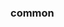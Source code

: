 <!-- Space: Resume -->
<!-- Parent: Project -->
<!-- Title: Project Examples -->
<!-- Label: Examples -->
<!-- Include: ./../disclaimer.md -->
<!-- Include: ac:toc -->

### common
